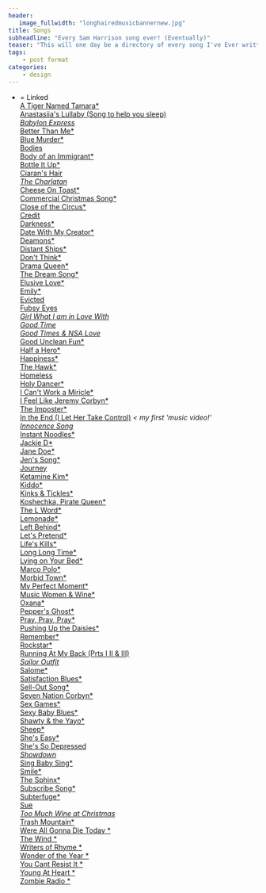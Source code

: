 ```yaml
---
header:
   image_fullwidth: "longhairedmusicbannernew.jpg"
title: Songs
subheadline: "Every Sam Harrison song ever! (Eventually)"
teaser: "This will one day be a directory of every song I've Ever written... Eventually!"
tags:
    - post format
categories:
    - design 
---
```

<!--more-->
* = Linked<br>
<a href="https://www.youtube.com/watch?v=e-ECBNarjMU&feature=youtu.be">A Tiger Named Tamara*</a><br>
<a href="https://youtu.be/1KsYno1_i2Y">Anastasiia's Lullaby (Song to help you sleep)*</a><br>
 <a href="https://youtu.be/ccnQQqgBffM">Babylon Express*</a><br>
 <a href="https://youtu.be/WKmRCFuqpUM">Better Than Me*</a><br>
   <a href="https://youtu.be/Zzyx5YHkYEQ">Blue Murder*</a><br>
<a href="https://itunes.apple.com/us/album/live-at-long-haired-music/id680255215">Bodies</a><br>
<a href="https://www.youtube.com/watch?v=umUKoQZD3ls">Body  of an Immigrant*</a><br>
<a href="https://youtu.be/hSCAlEAoMeE">Bottle It Up*</a><br>
<a href="https://youtu.be/aa3fQ4DJp2c">Ciaran's Hair *</a><br>
<a href="https://www.youtube.com/watch?v=B_l6jh4y2sM">The Charlatan*</a><br>
<a href="https://youtu.be/Qlum8PiD8lw">Cheese On Toast*</a><br>
<a href="https://www.youtube.com/6PBrOIzBkG8">Commercial Christmas Song*</a><br>
<a href="https://youtu.be/t9DrKlakm_k">Close of the Circus*</a><br>
<a href="https://soundcloud.com/samharrisonmusic/credit-rough-mix">Credit</a><br>
<a href="https://youtu.be/GcEeFouiq0w">Darkness*</a><br>
<a href="https://youtu.be/gtC7DQfbHfg">Date With My Creator*</a><br>
<a href="https://youtu.be/qj9gBHH-DLo">Deamons*</a><br>
<a href="https://youtu.be/hxIqUwo248U">Distant Ships*</a><br>
<a href="https://youtu.be/WWcIWTS2Wmo">Don't Think*</a><br>
<a href="https://youtu.be/k4Jl7bu1t7Y">Drama Queen*</a><br>
<a href="https://youtu.be/4dhIjAe8h1c">The Dream Song*</a><br>
<a href="https://youtu.be/NfinPxvVUSE">Elusive Love*</a><br>
<a href="https://youtu.be/OeMMpBmCI8I">Emily*</a><br>
<a href="https://www.kickstarter.com/projects/samharrison/the-consumerist-a-mini-musical-album">Evicted</a><br>
<a href="https://soundcloud.com/samharrisonmusic/fubsy-eyes-mix-3">Fubsy Eyes *</a><br>
<a href="https://youtu.be/vKRi4HDoTyE">Girl What I am in Love With *</a><br>
<a href="https://youtu.be/wX5XT4RO9s8">Good Time*</a><br>
<a href="https://youtu.be/tWTPK-vymFQ">Good Times & NSA Love*</a><br>
<a href="https://soundcloud.com/samharrisonmusic/good-unclean-fun-explicit">Good Unclean Fun*</a><br>
<a href="https://youtu.be/fFsNwcpCrH0">Half a Hero*</a><br>
 <a href="https://youtu.be/sC91etyLdLI">Happiness*</a><br>
<a href="https://youtu.be/vJAWt7MCrkE">The Hawk*</a><br>
<a href="https://www.kickstarter.com/projects/samharrison/the-consumerist-a-mini-musical-album">Homeless</a><br>
<a href="https://youtu.be/QtD6LdpgI8A">Holy Dancer*</a><br>
<a href="https://www.youtube.com/watch?v=Wq8W71ehpqg">I Can't Work a Miricle*</a><br>
<a href="http://samharrisonmusic.com/pages/songs/i/ifeellikejeremycorbyn/">I Feel Like Jeremy Corbyn*</a><br>
<a href="https://youtu.be/Hb0kHBryApk">The Imposter*</a><br>
<a href="https://youtu.be/EmUjCMmrhOY">In the End (I Let Her Take Control)*</a> < my first 'music video!'<br>
<a href="https://youtu.be/DIbetXWhsYQ">Innocence Song*</a><br>
<a href="https://youtu.be/uDboi2GO7Mc">Instant Noodles*</a><br>
<a href="https://youtu.be/w6Lwj_k5woU">Jackie D*</a><br>
<a href="https://youtu.be/nQ7hXwR3SGg">Jane Doe*</a><br>
<a href="https://youtu.be/u2Y9kdNbKhg">Jen's Song*</a><br>
<a href="https://www.kickstarter.com/projects/samharrison/the-consumerist-a-mini-musical-album">Journey</a><br>
<a href="https://youtu.be/Qe0MWBvZl5A">Ketamine Kim*</a><br>
 <a href="https://youtu.be/-l-UjBN_NJ4">Kiddo*</a><br>
 <a href="https://youtu.be/x5LghONf27s">Kinks & Tickles*</a><br>
  <a href="https://youtu.be/tFQ7KxajRg8">Koshechka, Pirate Queen*</a><br>
   <a href="https://youtu.be/GpVycO3qD4Q">The L Word*</a><br>
  <a href="https://youtu.be/WSEHDA9i908">Lemonade*</a><br>
  <a href="https://www.youtube.com/watch?v=QYsAunmdxAU">Left Behind*</a><br>
<a href="https://youtu.be/yDRvgxD2JyI">Let's Pretend*</a><br>
<a href="https://youtu.be/gpmRDeCZoqg">Life's Kills*</a><br>
<a href="https://youtu.be/QHZaMMNMUxs">Long Long Time*</a><br>
<a href="https://youtu.be/Tmn6Moxiw5M">Lying on Your Bed*</a><br>
<a href="https://youtu.be/pTQau9qTrRI">Marco Polo*</a><br>
<a href="https://youtu.be/F_Smb3X_RC4">Morbid Town*</a><br>
<a href="https://youtu.be/MxW9Jxa8_m4">My Perfect Moment*</a><br>
<a href="https://youtu.be/xEyFe7wwdbk">Music Women & Wine*</a><br>
 <a href="https://youtu.be/Mkpo5tnKkok">Oxana*</a><br>
 <a href="https://youtu.be/HqFzWuamPdU">Pepper's Ghost*</a><br>
 <a href="https://youtu.be/kZ-ENajQhMg">Pray, Pray, Pray*</a><br>
<a href="https://youtu.be/T9Ca9r9wjVQ">Pushing Up the Daisies*</a><br>
<a href="https://soundcloud.com/samharrisonmusic/remember">Remember*</a><br>
<a href="https://youtu.be/zstZae9SFGI">Rockstar*</a><br>
<a href="https://youtu.be/aFWs9E4GMdo">Running At My Back (Prts I II & III)*</a><br>
<a href="https://youtu.be/PUREM3Me4q4">Sailor Outfit*</a><br>
<a href="https://youtu.be/nC_1PHvv4v8">Salome*</a><br>
<a href="https://youtu.be/47A6TSc5V0Y">Satisfaction Blues*</a><br>
<a href="https://youtu.be/YjZ-SZuZvC8">Sell-Out Song*</a><br>
<a href="https://youtu.be/nVVNT1262FY">Seven Nation Corbyn*</a><br>
<a href="https://youtu.be/pbFoi5kUXLs">Sex Games*</a><br>
<a href="https://youtu.be/RU9xW6M8WoA">Sexy Baby Blues*</a><br>
<a href="https://youtu.be/XR3S80yDGvY">Shawty & the Yayo*</a><br>
<a href="https://youtu.be/sr-K_8Qb5dw">Sheep*</a><br>
<a href="https://youtu.be/aZeal6O40uE">She's Easy*</a><br>
<a href="https://youtu.be/rwKUEaKdkAs">She's So Depressed *</a><br>
<a href="https://youtu.be/ydXzz7c-Cy8">Showdown*</a><br>
<a href="https://youtu.be/IFh4xUz74IY">Sing Baby Sing*</a><br>
<a href="https://youtu.be/svz8T0zjqjw">Smile*</a><br>
<a href="https://youtu.be/AUVOprKQeyA">The Sphinx*</a><br>
<a href="https://youtu.be/q03ZkePc_k0">Subscribe Song*</a><br>
<a href="https://youtu.be/vOxALcpE_Ag">Subterfuge*</a><br>
<a href="https://youtu.be/fuddPhawaec">Sue *</a><br>
<a href="https://youtu.be/YDEcuETojw4">Too Much Wine at Christmas*</a><br>
<a href="https://soundcloud.com/samharrisonmusic/trash-mountain">Trash Mountain*</a><br>
<a href="https://youtu.be/0fMKMUZLLLY">Were All Gonna Die Today *</a><br>
<a href="https://youtu.be/4OMTLOEpYqo">The Wind *</a><br>
<a href="https://www.youtube.com/watch?v=5DdnnBnYoeE">Writers of Rhyme *</a><br>
<a href="https://youtu.be/pMAToTakLBI">Wonder of the Year *</a><br>
<a href="https://youtu.be/I2RMlIEexhY">You Cant Resist It *</a><br>
<a href="https://youtu.be/7zW2UKTn-gM">Young At Heart *</a><br>
<a href="https://youtu.be/tymkRUdTdF8">Zombie Radio *</a><br>



